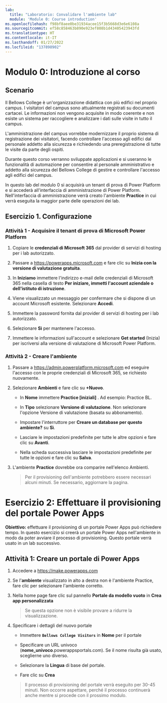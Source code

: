 ```yaml
---
lab:
  title: "Laboratorio: Convalidare l'ambiente lab"
  module: 'Module 0: Course introduction'
ms.openlocfilehash: f98bf8aee0be31934acee15f3b5668d3e6e6108a
ms.sourcegitcommit: ef58c858463b890e923ef808b1d43405423943fd
ms.translationtype: HT
ms.contentlocale: it-IT
ms.lasthandoff: 01/27/2022
ms.locfileid: "137898902"
---
```

<a name="module-0-course-introduction"></a>Modulo 0: Introduzione al corso
=================================

<a name="scenario"></a>Scenario
--------

Il Bellows College è un'organizzazione didattica con più edifici nel proprio campus. I visitatori del campus sono attualmente registrati su documenti cartacei. Le informazioni non vengono acquisite in modo coerente e non esiste un sistema per raccogliere e analizzare i dati sulle visite in tutto il campus.

L'amministrazione del campus vorrebbe modernizzare il proprio sistema di registrazione dei visitatori, facendo controllare l'accesso agli edifici dal personale addetto alla sicurezza e richiedendo una preregistrazione di tutte le visite da parte degli ospiti.

Durante questo corso verranno sviluppate applicazioni e si useranno le funzionalità di automazione per consentire al personale amministrativo e addetto alla sicurezza del Bellows College di gestire e controllare l'accesso agli edifici del campus.

In questo lab del modulo 0 si acquisirà un tenant di prova di Power Platform e si accederà all'interfaccia di amministrazione di Power Platform. Nell'interfaccia di amministrazione verrà creato l'ambiente **Practice** in cui verrà eseguita la maggior parte delle operazioni dei lab.

## <a name="exercise-1--setup"></a>Esercizio 1. Configurazione

### <a name="task-1---acquire-your-microsoft-power-platform-trial-tenant"></a>Attività 1 - Acquisire il tenant di prova di Microsoft Power Platform

1. Copiare le **credenziali di Microsoft 365** dal provider di servizi di hosting per i lab autorizzato.

2. Passare a <https://powerapps.microsoft.com> e fare clic su **Inizia con la versione di valutazione gratuita**.

3. In **Iniziamo** immettere l'indirizzo e-mail delle credenziali di Microsoft 365 nella casella di testo **Per iniziare, immetti l'account aziendale o dell'istituto di istruzione**.

4. Viene visualizzato un messaggio per confermare che si dispone di un account Microsoft esistente. Selezionare **Accedi**.

5. Immettere la password fornita dal provider di servizi di hosting per i lab autorizzato. 

6. Selezionare **Sì** per mantenere l'accesso.

7. Immettere le informazioni sull'account e selezionare **Get started** (Inizia) per iscriversi alla versione di valutazione di Microsoft Power Platform.  

### <a name="task-2--create-environment"></a>Attività 2 - Creare l'ambiente

1. Passare a <https://admin.powerplatform.microsoft.com> ed eseguire l'accesso con le proprie credenziali di Microsoft 365, se richiesto nuovamente.

2. Selezionare **Ambienti** e fare clic su **+Nuovo**.

    - In **Nome** immettere **Practice [iniziali]** . Ad esempio: Practice BL.
    
    - In **Tipo** selezionare **Versione di valutazione**. Non selezionare l'opzione Versione di valutazione (basata su abbonamento).
    
    - Impostare l'interruttore per **Creare un database per questo ambiente?** su **Sì**.
    
    - Lasciare le impostazioni predefinite per tutte le altre opzioni e fare clic su **Avanti**.
    
    - Nella scheda successiva lasciare le impostazioni predefinite per tutte le opzioni e fare clic su **Salva**.

3. L'ambiente **Practice** dovrebbe ora comparire nell'elenco Ambienti. 

    > Per il provisioning dell'ambiente potrebbero essere necessari alcuni minuti. Se necessario, aggiornare la pagina.

# <a name="exercise-2-provision-a-power-apps-portal"></a>Esercizio 2: Effettuare il provisioning del portale Power Apps

**Obiettivo:** effettuare il provisioning di un portale Power Apps può richiedere tempo. In questo esercizio si creerà un portale Power Apps nell'ambiente in modo da poter avviare il processo di provisioning. Questo portale verrà usato in un lab successivo.

## <a name="task-1-create-power-apps-portal"></a>Attività 1: Creare un portale di Power Apps

1.  Accedere a <https://make.powerapps.com>

2.  Se l'**ambiente** visualizzato in alto a destra non è l'ambiente Practice, fare clic per selezionare l'ambiente corretto.

3.  Nella home page fare clic sul pannello **Portale da modello vuoto** in **Crea app personalizzata**

    > Se questa opzione non è visibile provare a ridurre la visualizzazione.

4.  Specificare i dettagli del nuovo portale

    -   Immettere **```Bellows College Visitors```** in **Nome** per il portale

    -   Specificare un URL univoco (**nome_univoco**.powerappsportals.com). Se il nome risulta già usato, sceglierne uno diverso.

    -   Selezionare la **Lingua** di base del portale.

    -   Fare clic su **Crea**

    > Il processo di provisioning del portale verrà eseguito per 30-45 minuti. Non occorre aspettare, perché il processo continuerà anche mentre si procede con il prossimo modulo.

